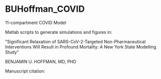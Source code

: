 # BUHoffman_COVID
11-compartment COVID Model

Matlab scripts to generate simulations and figures in:

"Significant Relaxation of SARS-CoV-2-Targeted Non-Pharmaceutical Interventions Will Result in Profound Mortality: A New York State Modelling Study"

BENJAMIN U. HOFFMAN, MD, PHD

Manuscript citation:

